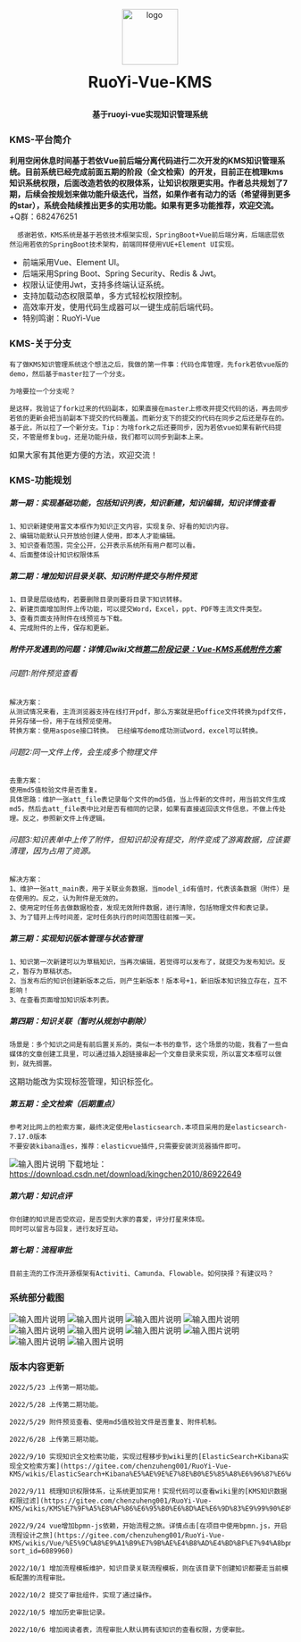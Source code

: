 <p align="center">
    <img alt="logo" src="https://gimg2.baidu.com/image_search/src=http%3A%2F%2Ftm-image.tianyancha.com%2Ftm%2Fea2033f7fc37500d3ba15b3fc965174b.jpg&refer=http%3A%2F%2Ftm-image.tianyancha.com&app=2002&size=f9999,10000&q=a80&n=0&g=0n&fmt=auto?sec=1655900589&t=6a16396c62aee7199f39db2645e10d6b" style="width:100px;" width="180px">
</p>
<h1 align="center" style="margin: 10px 0 30px; font-weight: bold;">RuoYi-Vue-KMS</h1>
<h4 align="center">基于ruoyi-vue实现知识管理系统</h4>


### KMS-平台简介


 **利用空闲休息时间基于若依Vue前后端分离代码进行二次开发的KMS知识管理系统。目前系统已经完成前面五期的阶段（全文检索）的开发，目前正在梳理kms知识系统权限，后面改造若依的权限体系，让知识权限更实用。作者总共规划了7期，后续会按规划来做功能升级迭代，当然，如果作者有动力的话（希望得到更多的star），系统会陆续推出更多的实用功能。如果有更多功能推荐，欢迎交流。** +Q群：682476251



      感谢若依，KMS系统是基于若依技术框架实现，SpringBoot+Vue前后端分离，后端底层依然沿用若依的SpringBoot技术架构，前端同样使用VUE+Element UI实现。



* 前端采用Vue、Element UI。
* 后端采用Spring Boot、Spring Security、Redis & Jwt。
* 权限认证使用Jwt，支持多终端认证系统。
* 支持加载动态权限菜单，多方式轻松权限控制。
* 高效率开发，使用代码生成器可以一键生成前后端代码。
* 特别鸣谢：RuoYi-Vue


### KMS-关于分支
    有了做KMS知识管理系统这个想法之后，我做的第一件事：代码仓库管理，先fork若依vue版的demo，然后基于master拉了一个分支。
    
    为啥要拉一个分支呢？
    
    是这样，我验证了fork过来的代码副本，如果直接在master上修改并提交代码的话，再去同步若依的更新会把当前副本下提交的代码覆盖。而新分支下的提交的代码在同步之后还是存在的。基于此，所以拉了一个新分支。Tip：为啥fork之后还要同步，因为若依vue如果有新代码提交，不管是修复bug，还是功能升级，我们都可以同步到副本上来。

如果大家有其他更方便的方法，欢迎交流！






### KMS-功能规划

<h5>第一期：实现基础功能，包括知识列表，知识新建，知识编辑，知识详情查看</h5>



    1、知识新建使用富文本框作为知识正文内容，实现复杂、好看的知识内容。
    2、编辑功能默认只开放给创建人使用，即本人才能编辑。
    3、知识查看范围，完全公开，公开表示系统所有用户都可以看。
    4、后面整体设计知识权限体系


<h5>第二期：增加知识目录关联、知识附件提交与附件预览</h5>



    1、目录是层级结构，若要删除目录则要将目录下知识转移。
    2、新建页面增加附件上传功能，可以提交Word，Excel，ppt、PDF等主流文件类型。
    3、查看页面支持附件在线预览与下载。
    4、完成附件的上传，保存和更新。

##### 附件开发遇到的问题：详情见wiki文档[第二阶段记录：Vue-KMS系统附件方案](https://gitee.com/chenzuheng001/RuoYi-Vue-KMS/wikis/%E7%AC%AC%E4%BA%8C%E9%98%B6%E6%AE%B5%E8%AE%B0%E5%BD%95%EF%BC%9AVue-KMS%E7%B3%BB%E7%BB%9F%E9%99%84%E4%BB%B6%E6%96%B9%E6%A1%88)

###### 问题1:附件预览查看

    解决方案：
    从测试情况来看，主流浏览器支持在线打开pdf，那么方案就是把office文件转换为pdf文件，并另存储一份，用于在线预览使用。
    转换方案：使用aspose接口转换。 已经编写demo成功测试word，excel可以转换。

###### 问题2:同一文件上传，会生成多个物理文件

    去重方案：
    使用md5值校验文件是否重复。
    具体思路：维护一张att_file表记录每个文件的md5值，当上传新的文件时，用当前文件生成md5，然后去att_file表中比对是否有相同的记录，如果有直接返回该文件信息，不做上传处理。反之，参照新文件上传逻辑。


###### 问题3:知识表单中上传了附件，但知识却没有提交，附件变成了游离数据，应该要清理，因为占用了资源。

    解决方案：
    1、维护一张att_main表，用于关联业务数据，当model_id有值时，代表该条数据（附件）是在使用的。反之，认为附件是无效的。
    2、使用定时任务去做数据检查，发现无效附件数据，进行清除，包括物理文件和表记录。
    3、为了错开上传时间差，定时任务执行的时间范围往前推一天。


<h5>第三期：实现知识版本管理与状态管理</h5>


    1、知识第一次新建可以为草稿知识，当再次编辑，若觉得可以发布了，就提交为发布知识。反之，暂存为草稿状态。
    2、当发布后的知识创建新版本之后，则产生新版本！版本号+1，新旧版本知识独立存在，互不影响！
    3、在查看页面增加知识版本列表。




<h5>第四期：知识关联（暂时从规划中剔除）</h5>

    场景是：多个知识之间是有前后置关系的，类似一本书的章节，这个场景的功能，我看了一些自媒体的文章创建工具里，可以通过插入超链接串起一个文章目录来实现，所以富文本框可以做到，就先搁置。

这期功能改为实现标签管理，知识标签化。



<h5>第五期：全文检索（后期重点）</h5>

    参考对比网上的检索方案，最终决定使用elasticsearch.本项目采用的是elasticsearch-7.17.0版本
    不要安装kibana连es，推荐：elasticvue插件,只需要安装浏览器插件即可。
![输入图片说明](ruoyi-ui/public/5-1.png)
下载地址：https://download.csdn.net/download/kingchen2010/86922649


<h5>第六期：知识点评</h5>

    你创建的知识是否受欢迎，是否受到大家的喜爱，评分打星来体现。
    同时可以留言与回复，进行友好互动。


<h5>第七期：流程审批</h5>

    目前主流的工作流开源框架有Activiti、Camunda、Flowable。如何抉择？有建议吗？



### 系统部分截图

![输入图片说明](ruoyi-ui/public/1-1.png)
![输入图片说明](ruoyi-ui/public/1-2.png)
![输入图片说明](ruoyi-ui/public/4-1.png)
![输入图片说明](ruoyi-ui/public/search-01.png)
![输入图片说明](ruoyi-ui/public/search-02.png)
![输入图片说明](ruoyi-ui/public/7-1.png.png)
![输入图片说明](ruoyi-ui/public/7-2.png)
![输入图片说明](ruoyi-ui/public/7-3.png)
![输入图片说明](ruoyi-ui/public/7-4.png)
![输入图片说明](ruoyi-ui/public/7-5.png)

### 版本内容更新

    2022/5/23 上传第一期功能。
    
    2022/5/28 上传第二期功能。
    
    2022/5/29 附件预览查看、使用md5值校验文件是否重复、附件机制。
    
    2022/6/28 上传第三期功能。
    
    2022/9/10 实现知识全文检索功能，实现过程移步到wiki里的[ElasticSearch+Kibana实现全文检索方案](https://gitee.com/chenzuheng001/RuoYi-Vue-KMS/wikis/ElasticSearch+Kibana%E5%AE%9E%E7%8E%B0%E5%85%A8%E6%96%87%E6%A3%80%E7%B4%A2%E6%96%B9%E6%A1%88%E2%80%94%E2%80%94SpringBoot%E6%95%B4%E5%90%88)
   
    2022/9/11 梳理知识权限体系，让系统更加实用！实现代码可以查看wiki里的[KMS知识数据权限过滤](https://gitee.com/chenzuheng001/RuoYi-Vue-KMS/wikis/KMS%E7%9F%A5%E8%AF%86%E6%95%B0%E6%8D%AE%E6%9D%83%E9%99%90%E8%BF%87%E6%BB%A4)
    
    2022/9/24 vue增加bpmn-js依赖，开始流程之旅。详情点击[在项目中使用bpmn.js，开启流程设计之旅](https://gitee.com/chenzuheng001/RuoYi-Vue-KMS/wikis/Vue/%E5%9C%A8%E9%A1%B9%E7%9B%AE%E4%B8%AD%E4%BD%BF%E7%94%A8bpmn.js%EF%BC%8C%E5%BC%80%E5%90%AF%E6%B5%81%E7%A8%8B%E8%AE%BE%E8%AE%A1%E4%B9%8B%E6%97%85?sort_id=6089960)

    2022/10/1 增加流程模板维护，知识目录关联流程模板，则在该目录下创建知识都要走当前模板配置的流程审批。

    2022/10/2 提交了审批组件，实现了通过操作。
    
    2022/10/5 增加历史审批记录。
    
    2022/10/6 增加阅读者表，流程审批人默认拥有该知识的查看权限，方便审批。
    
    

